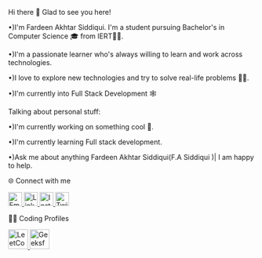 Hi there 👋
Glad to see you here!

•)I'm Fardeen Akhtar Siddiqui. I'm a student pursuing Bachelor's in Computer Science 🎓 from IERT👨‍💻. 

•)I'm a passionate learner who's always willing to learn and work across technologies.

•)I love to explore new technologies and try to solve real-life problems 👨‍💻. 

•)I'm currently into Full Stack Development 🕸️

Talking about personal stuff:

•)I'm currently working on something cool 👻.

•)I'm currently learning Full stack development.

•)Ask me about anything Fardeen Akhtar Siddiqui(F.A Siddiqui )| 
I am happy to help.


 🌐 Connect with me

<a href="fardeenakhtar1000@gmail.com" target="_blank">
  <img src="https://img.icons8.com/ios-filled/50/ea4335/new-post.png" alt="Email" width="28"/>
</a>
<a href="https://www.linkedin.com/in/fardeen-akhtar-siddiqui-102a702b0"
  target="_blank">
  <img src="https://img.icons8.com/ios-filled/50/0077B5/linkedin.png" alt="LinkedIn" width="28"/>
</a>
<a href="https://www.instagram.com/yasir_siddiqui___?igsh=eWQ3YjBkaDEzbG9r" target="_blank">
  <img src="https://img.icons8.com/ios-filled/50/E1306C/instagram-new.png" alt="Instagram" width="28"/>
</a>
<a href="https://x.com/Akh8763Fardeen?t=Hvnh-SaxVRPtpuCbkvj_KQ&s=09" target="_blank">
  <img src="https://img.icons8.com/ios-filled/50/1DA1F2/twitter.png" alt="Twitter" width="28"/>
</a>

🧑‍💻 Coding Profiles  

<a href="https://leetcode.com/u/fardeen__3_0" target="_blank">
  <img src="https://img.icons8.com/external-tal-revivo-shadow-tal-revivo/48/ffffff/external-level-up-your-coding-skills-and-quickly-land-a-job-logo-shadow-tal-revivo.png" alt="LeetCode" width="40"/>
</a>

<a href="https://auth.geeksforgeeks.org/user/fardeenak3k3i/practice" target="_blank">
  <img src="https://img.icons8.com/color/48/000000/GeeksforGeeks.png" alt="GeeksforGeeks" width="40"/>
</a>
